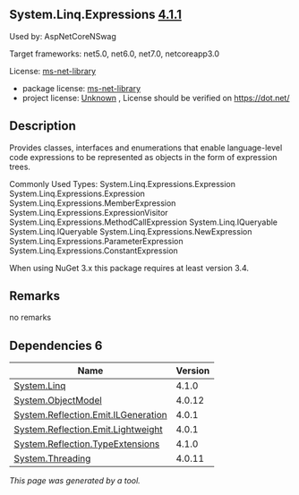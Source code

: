 System.Linq.Expressions [4.1.1](https://www.nuget.org/packages/System.Linq.Expressions/4.1.1)
--------------------

Used by: AspNetCoreNSwag

Target frameworks: net5.0, net6.0, net7.0, netcoreapp3.0

License: [ms-net-library](../../../../licenses/ms-net-library) 

- package license: [ms-net-library](http://go.microsoft.com/fwlink/?LinkId=329770) 
- project license: [Unknown](https://dot.net/) , License should be verified on https://dot.net/

Description
-----------
Provides classes, interfaces and enumerations that enable language-level code expressions to be represented as objects in the form of expression trees.

Commonly Used Types:
System.Linq.Expressions.Expression<TDelegate>
System.Linq.Expressions.Expression
System.Linq.Expressions.MemberExpression
System.Linq.Expressions.ExpressionVisitor
System.Linq.Expressions.MethodCallExpression
System.Linq.IQueryable<T>
System.Linq.IQueryable
System.Linq.Expressions.NewExpression
System.Linq.Expressions.ParameterExpression
System.Linq.Expressions.ConstantExpression
 
When using NuGet 3.x this package requires at least version 3.4.

Remarks
-----------
no remarks


Dependencies 6
-----------

|Name|Version|
|----------|:----|
|[System.Linq](../../../../packages/nuget.org/system.linq/4.1.0)|4.1.0|
|[System.ObjectModel](../../../../packages/nuget.org/system.objectmodel/4.0.12)|4.0.12|
|[System.Reflection.Emit.ILGeneration](../../../../packages/nuget.org/system.reflection.emit.ilgeneration/4.0.1)|4.0.1|
|[System.Reflection.Emit.Lightweight](../../../../packages/nuget.org/system.reflection.emit.lightweight/4.0.1)|4.0.1|
|[System.Reflection.TypeExtensions](../../../../packages/nuget.org/system.reflection.typeextensions/4.1.0)|4.1.0|
|[System.Threading](../../../../packages/nuget.org/system.threading/4.0.11)|4.0.11|

*This page was generated by a tool.*